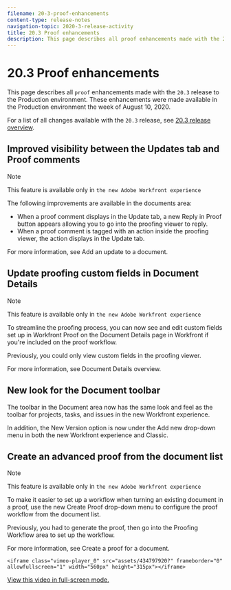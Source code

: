 ```yaml
---
filename: 20-3-proof-enhancements
content-type: release-notes
navigation-topic: 2020-3-release-activity
title: 20.3 Proof enhancements
description: This page describes all proof enhancements made with the 20.3 release to the Production environment. These enhancements were made available in the Production environment the week of August 10, 2020.
---
```


# 20.3 Proof enhancements

This page describes all `proof` enhancements made with the `20.3` release to the Production environment. These enhancements were made available in the Production environment the week of August 10, 2020.

For a list of all changes available with the `20.3` release, see [20.3 release overview](../../../product-announcements/product-releases/20.3-release-activity/20.3-release-overview.md).

## Improved visibility between the Updates tab and Proof comments

>[!NOTE]
>
>This feature is available only in `the new Adobe Workfront experience`

The following improvements are available in the documents area:

* When a proof comment displays in the Update tab, a new Reply in Proof button appears allowing you to go into the proofing viewer to reply.
* When a proof comment is tagged with an action inside the proofing viewer, the action displays in the Update tab.

For more information, see Add an update to a document.

## Update proofing custom fields in Document Details

>[!NOTE]
>
>This feature is available only in `the new Adobe Workfront experience`

To streamline the proofing process, you can now see and edit custom fields set up in Workfront Proof on the Document Details page in Workfront if you're included on the proof workflow.

Previously, you could only view custom fields in the proofing viewer.

For more information, see Document Details overview.

## New look for the Document toolbar

The toolbar in the Document area now has the same look and feel as the toolbar for projects, tasks, and issues in the new Workfront experience.

In addition, the New Version option is now under the Add new drop-down menu in both the new Workfront experience and Classic.

## Create an advanced proof from the document list

>[!NOTE]
>
>This feature is available only in `the new Adobe Workfront experience`

To make it easier to set up a workflow when turning an existing document in a proof, use the new Create Proof drop-down menu to configure the proof workflow from the document list.

Previously, you had to generate the proof, then go into the Proofing Workflow area to set up the workflow.

For more information, see Create a proof for a document.

`<iframe class="vimeo-player_0" src="assets/434797920?" frameborder="0" allowfullscreen="1" width="560px" height="315px"></iframe>`

[View this video in full-screen mode.](https://vimeo.com/434797920/4710a33ec1) 
